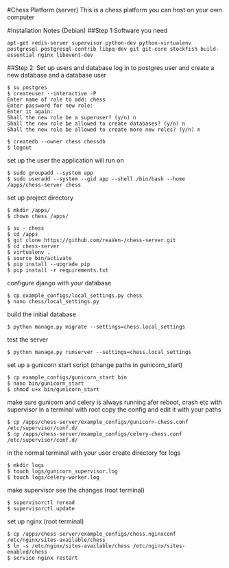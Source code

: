 #Chess Platform (server)
This is a chess platform you can host on your own computer

#Installation Notes (Debian)
##Step 1:Software you need
```
apt-get redis-server supervisor python-dev python-virtualenv postgresql postgresql-contrib libpq-dev git git-core stockfish build-essential nginx libevent-dev
```
##Step 2: Set up users and database
log in to postgres user and create a new database and a database user
```
$ su postgres
$ createuser --interactive -P
Enter name of role to add: chess
Enter password for new role:
Enter it again: 
Shall the new role be a superuser? (y/n) n
Shall the new role be allowed to create databases? (y/n) n
Shall the new role be allowed to create more new roles? (y/n) n

$ createdb --owner chess chessdb
$ logout
```
set up the user the application will run on
```
$ sudo groupadd --system app
$ sudo useradd --system --gid app --shell /bin/bash --home /apps/chess-server chess
```

set up project directory
```
$ mkdir /apps/
$ chown chess /apps/

$ su - chess
$ cd /apps
$ git clone https://github.com/reaVen-/chess-server.git
$ cd chess-server
$ virtualenv .
$ source bin/activate
$ pip install --upgrade pip
$ pip install -r requirements.txt
```
configure django with your database
```
$ cp example_configs/local_settings.py chess
$ nano chess/local_settings.py
```
build the initial database
```
$ python manage.py migrate --settings=chess.local_settings
```
test the server
```
$ python manage.py runserver --settings=chess.local_settings
```
set up a gunicorn start script (change paths in gunicorn_start)
```
$ cp example_configs/gunicorn_start bin
$ nano bin/gunicorn_start
$ chmod u+x bin/gunicorn_start
```
make sure gunicorn and celery is always running afer reboot, crash etc with supervisor
in a terminal with root copy the config
and edit it with your paths
```
$ cp /apps/chess-server/example_configs/gunicorn-chess.conf /etc/supervisor/conf.d/
$ cp /apps/chess-server/example_configs/celery-chess.conf /etc/supervisor/conf.d/
```
in the normal terminal with your user create directory for logs
```
$ mkdir logs
$ touch logs/gunicorn_supervisor.log
$ touch logs/celery-worker.log
```
make supervisor see the changes (root terminal)
```
$ supervisorctl reread
$ supervisorctl update
```
set up nginx (root terminal)
```
$ cp /apps/chess-server/example_configs/chess.nginxconf /etc/nginx/sites-available/chess
$ ln -s /etc/nginx/sites-available/chess /etc/nginx/sites-enabled/chess
$ service nginx restart
```





